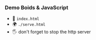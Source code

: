 ### Demo Boids & JavaScript

- 👀 `index.html`
- 🌍 `./serve.html`
- 🖐️ don't forget to stop the http server

